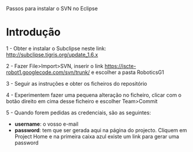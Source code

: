 Passos para instalar o SVN no Eclipse

# Introdução #

1 - Obter e instalar o Subclipse neste link: http://subclipse.tigris.org/update_1.6.x

2 - Fazer File>Import>SVN, inserir o link https://iscte-robot1.googlecode.com/svn/trunk/ e escolher a pasta RoboticsG1

3 - Seguir as instruções e obter os ficheiros do repositório

4 - Experimentem fazer uma pequena alteração no ficheiro, clicar com o botão direito em cima desse ficheiro e escolher Team>Commit

5 - Quando forem pedidas as credenciais, são as seguintes:
  * **username**: o vosso e-mail
  * **password**: tem que ser gerada aqui na página do projecto. Cliquem em Project Home e na primeira caixa azul existe um link para gerar uma password